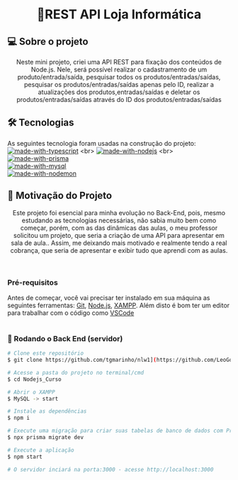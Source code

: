<h1 align="center">📝REST API Loja Informática</h1>

## 💻 Sobre o projeto
<p align="center">Neste mini projeto, criei uma API REST para fixação dos conteúdos de Node.js. Nele, será possível realizar o cadastramento de um produto/entrada/saída, pesquisar todos os produtos/entradas/saídas, pesquisar os produtos/entradas/saídas apenas pelo ID, realizar a atualizações dos produtos,entradas/saídas e deletar os produtos/entradas/saídas através do ID dos produtos/entradas/saídas</p>

## 🛠 Tecnologias

As seguintes tecnologia foram usadas na construção do projeto: <br>
[![made-with-typescript](https://img.shields.io/badge/Made%20with-TypeScript-1f425f.svg)]([https://www.javascript.com](https://www.typescriptlang.org/)https://www.typescriptlang.org/) <br>
[![made-with-nodejs](https://img.shields.io/badge/Made%20with-Node.js-1f425f.svg)]([https://www.javascript.com](https://nodejs.org/en)https://nodejs.org/en) <br>
[![made-with-prisma](https://img.shields.io/badge/Made%20with-Prisma-1f425f.svg)](https://www.prisma.io/) <br>
[![made-with-mysql](https://img.shields.io/badge/Made%20with-MySQL-1f425f.svg)](https://www.mysql.com/) <br>
[![made-with-nodemon](https://img.shields.io/badge/Made%20with-Nodemon-1f425f.svg)]([![made-with-javascript](https://img.shields.io/badge/Made%20with-JavaScript-1f425f.svg)](https://www.javascript.com)) <br>


## 🚀 Motivação do Projeto
<p align="center">Este projeto foi esencial para minha evolução no Back-End, pois, mesmo estudando as tecnologias necessárias, não sabia muito bem como começar, porém, com as das dinâmicas das aulas, o meu professor solicitou um projeto, que seria a criação de uma API para apresentar em sala de aula.. Assim, me deixando mais motivado e realmente tendo a real cobrança, que seria de apresentar e exibir tudo que aprendi com as aulas.</p> <br>

### Pré-requisitos

Antes de começar, você vai precisar ter instalado em sua máquina as seguintes ferramentas:
[Git](https://git-scm.com), [Node.js](https://nodejs.org/en), [XAMPP](https://www.apachefriends.org/). 
Além disto é bom ter um editor para trabalhar com o código como [VSCode](https://code.visualstudio.com/)
<br>
<br>
### 🎲 Rodando o Back End (servidor)

```bash
# Clone este repositório
$ git clone https://github.com/tgmarinho/nlw1](https://github.com/LeoGomes0/NodeJs_Curso.git

# Acesse a pasta do projeto no terminal/cmd
$ cd Nodejs_Curso

# Abrir o XAMPP
$ MySQL -> start

# Instale as dependências
$ npm i

# Execute uma migração para criar suas tabelas de banco de dados com Prisma Migrate
$ npx prisma migrate dev

# Execute a aplicação
$ npm start

# O servidor inciará na porta:3000 - acesse http://localhost:3000
```
